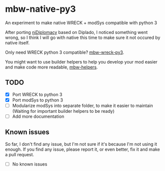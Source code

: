 # mbw-native-py3
An experiment to make native WRECK + modSys compatible with python 3

After porting [niDiplomacy](https://github.com/iniznet/niDiplomacy) based on Diplado, I noticed something went wrong, so I think I will go with native this time to make sure it not occured by native itself.

Only need WRECK python 3 compatible? [mbw-wreck-py3](https://github.com/iniznet/mbw-wreck-py3).

You might want to use builder helpers to help you develop your mod easier and make code more readable, [mbw-helpers](https://github.com/iniznet/mbw-helpers).

## TODO
- [x] Port WRECK to python 3
- [x] Port modSys to python 3
- [ ] Modularize modSys into separate folder, to make it easier to maintain (Waiting for important builder helpers to be ready)
- [ ] Add more documentation

## Known issues
So far, I don't find any issue, but I'm not sure if it's because I'm not using it enough. If you find any issue, please report it, or even better, fix it and make a pull request.

- [ ] No known issues